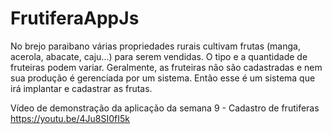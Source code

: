 # FrutiferaAppJs
No brejo paraibano várias propriedades rurais cultivam frutas (manga, acerola, abacate, caju...) para serem vendidas. O tipo e a quantidade de fruteiras podem variar. Geralmente, as fruteiras não são cadastradas e nem sua produção é gerenciada por um sistema. Então esse é um sistema que irá implantar e cadastrar as frutas.

Vídeo de demonstração da aplicação da semana 9 - Cadastro de frutiferas
https://youtu.be/4Ju8SI0fI5k
